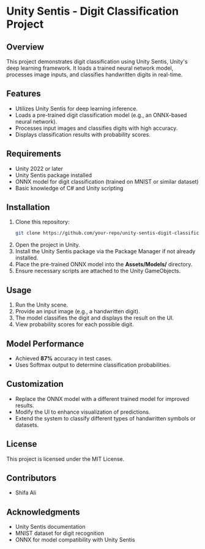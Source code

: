 # Unity Sentis - Digit Classification Project

## Overview
This project demonstrates digit classification using Unity Sentis, Unity's deep learning framework. It loads a trained neural network model, processes image inputs, and classifies handwritten digits in real-time.

## Features
- Utilizes Unity Sentis for deep learning inference.
- Loads a pre-trained digit classification model (e.g., an ONNX-based neural network).
- Processes input images and classifies digits with high accuracy.
- Displays classification results with probability scores.

## Requirements
- Unity 2022 or later
- Unity Sentis package installed
- ONNX model for digit classification (trained on MNIST or similar dataset)
- Basic knowledge of C# and Unity scripting

## Installation
1. Clone this repository:
   ```sh
   git clone https://github.com/your-repo/unity-sentis-digit-classification.git
   ```
2. Open the project in Unity.
3. Install the Unity Sentis package via the Package Manager if not already installed.
4. Place the pre-trained ONNX model into the **Assets/Models/** directory.
5. Ensure necessary scripts are attached to the Unity GameObjects.

## Usage
1. Run the Unity scene.
2. Provide an input image (e.g., a handwritten digit).
3. The model classifies the digit and displays the result on the UI.
4. View probability scores for each possible digit.

## Model Performance
- Achieved **87%** accuracy in test cases.
- Uses Softmax output to determine classification probabilities.

## Customization
- Replace the ONNX model with a different trained model for improved results.
- Modify the UI to enhance visualization of predictions.
- Extend the system to classify different types of handwritten symbols or datasets.

## License
This project is licensed under the MIT License.

## Contributors
- Shifa Ali

## Acknowledgments
- Unity Sentis documentation
- MNIST dataset for digit recognition
- ONNX for model compatibility with Unity Sentis

